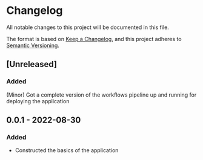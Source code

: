 # Changelog

All notable changes to this project will be documented in this file.

The format is based on [Keep a Changelog](https://keepachangelog.com/en/1.0.0/),
and this project adheres to [Semantic Versioning](https://semver.org/spec/v2.0.0.html).

## [Unreleased]

### Added

(Minor) Got a complete version of the workflows pipeline up and running for deploying the application

## 0.0.1 - 2022-08-30

### Added

-   Constructed the basics of the application